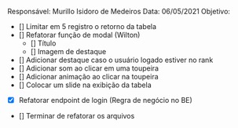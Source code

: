 Responsável: Murillo Isidoro de Medeiros
Data: 06/05/2021
Objetivo:
  - [] Limitar em 5 registro o retorno da tabela
  - [] Refatorar função de modal (Wilton)
    - [] Título
    - [] Imagem de destaque
  - [] Adicionar destaque caso o usuário logado estiver no rank
  - [] Adicionar som ao clicar em uma toupeira
  - [] Adicionar animação ao clicar na toupeira
  - [] Colocar um slide na exibição da tabela
  - [X] Refatorar endpoint de login (Regra de negócio no BE)
  - [] Terminar de refatorar os arquivos
